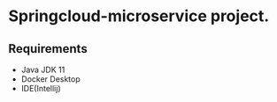 # Springcloud-microservice project.

## Requirements
- Java JDK 11
- Docker Desktop
- IDE(Intellij)
